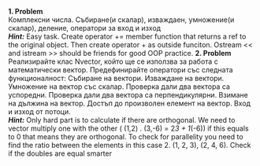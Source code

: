 **1. Problem** <br>
Комплексни числа. Събиране(и скалар), изваждаен, умножение(и скалар), деление, оператори за вход и изход
<br>
***Hint:*** Easy task. Create operator += member function that returns a ref to the original object. Then create operator + as outside funciton. Ostream << and istream >> should be friends for good OOP practice. 
**2. Problem** <br>
Реализирайте клас Nvector, който ще се използва за работа с математически вектор. Предефинирайте оператори със следната функционалност:
Събиране на вектори.
Изваждане на вектори.
Умножение на вектор със скалар.
Проверка дали два вектора са успоредни.
Проверка дали два вектора са перпендикулярни.
Взимане на дължина на вектор.
Достъп до произволен елемент на вектор.
Вход и изход от потоци.
<br>
***Hint:***  Only hard part is to calculate if there are orthogonal. We need to vector multiply one with the other ( (1,2) . (3,-6) = 2*3 + 1*(-6)) if this equals to 0 that means they are orthogonal.
To check for parallelity you need to find the ratio between the elements in this case 2. (1, 2, 3), (2, 4, 6). Check if the doubles are equal smarter
